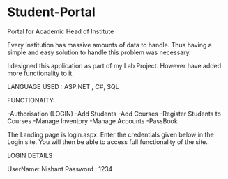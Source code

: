 # Student-Portal
Portal for Academic Head of Institute


Every Institution has massive amounts of data to handle. Thus having a simple and easy solution to handle this problem was necessary. 

I designed this application as part of my Lab Project. However have added more functionality to it.

LANGUAGE USED : ASP.NET , C#, SQL


FUNCTIONAITY:

  -Authorisation (LOGIN)
  -Add Students
  -Add Courses
  -Register Students to Courses
  -Manage Inventory
  -Manage Accounts
  -PassBook
  
  

  
  The Landing page is login.aspx. Enter the credentials given below in the Login site. You will then be able to access full 
  functionality of the site.
  
  
  LOGIN DETAILS
  
  UserName: Nishant
  Password : 1234
